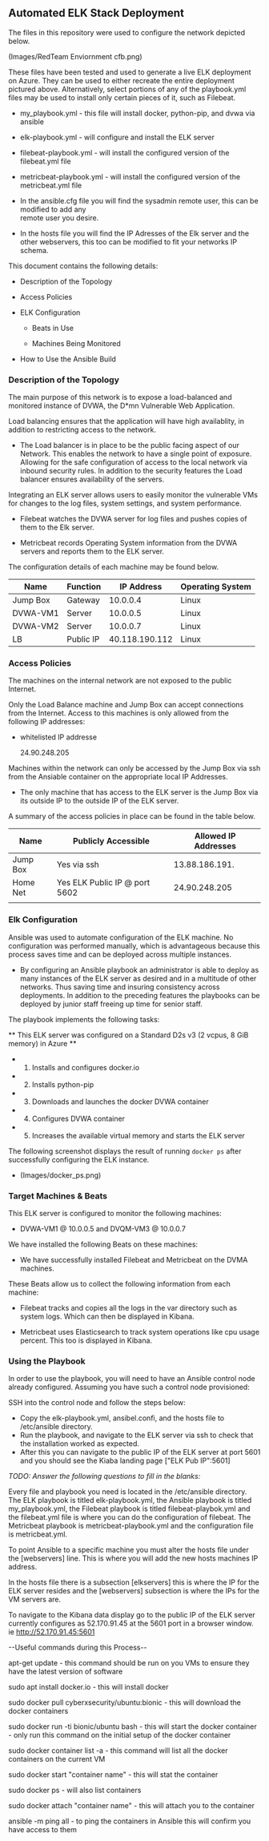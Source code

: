 ## Automated ELK Stack Deployment

The files in this repository were used to configure the network depicted below.

(Images/RedTeam Enviornment cfb.png)

These files have been tested and used to generate a live ELK deployment on Azure. They can be used to either recreate the entire deployment pictured above. Alternatively, select portions of any of the playbook.yml files may be used to install only certain pieces of it, such as Filebeat.

  - my_playbook.yml - this file will install docker, python-pip, and dvwa via ansible

  - elk-playbook.yml - will configure and install the ELK server

  - filebeat-playbook.yml - will install the configured version of the filebeat.yml file

  - metricbeat-playbook.yml - will install the configured version of the metricbeat.yml file

  - In the ansible.cfg file you will find the sysadmin remote user, this can be modified to add any    
    remote user you desire.

  - In the hosts file you will find the IP Adresses of the Elk server and the other webservers, this too 
    can be modified to fit your networks IP schema. 

This document contains the following details:

- Description of the Topology

- Access Policies

- ELK Configuration

  - Beats in Use

  - Machines Being Monitored

- How to Use the Ansible Build


### Description of the Topology


The main purpose of this network is to expose a load-balanced and monitored instance of DVWA, the D*mn Vulnerable Web Application.


Load balancing ensures that the application will have high availablity, in addition to restricting access to the network.



- The Load balancer is in place to be the public facing aspect of our Network. This enables the network to have a single point of exposure. Allowing for the safe configuration of access to the local network via inbound security rules. In addition to the security features the Load balancer ensures availability of the servers. 


Integrating an ELK server allows users to easily monitor the vulnerable VMs for changes to the log files, system settings, and system performance.


-  Filebeat watches the DVWA server for log files and pushes copies of them to the Elk server.

-  Metricbeat records Operating System information from the DVWA servers and reports them to the ELK server.

The configuration details of each machine may be found below.


| Name     | Function | IP Address     | Operating System |
|----------|----------|----------------|------------------|
| Jump Box | Gateway  | 10.0.0.4       | Linux            |
| DVWA-VM1 | Server   | 10.0.0.5       | Linux            |
| DVWA-VM2 | Server   | 10.0.0.7       | Linux            |
| LB       | Public IP| 40.118.190.112 | Linux            |

### Access Policies

The machines on the internal network are not exposed to the public Internet. 

Only the Load Balance machine and Jump Box can accept connections from the Internet. Access to this machines is only allowed from the following IP addresses: 

-  whitelisted IP addresse

   24.90.248.205


Machines within the network can only be accessed by the Jump Box via ssh from the Ansiable container on the appropriate local IP Addresses.

- The only machine that has access to the ELK server is the Jump Box via its outside IP to the outside IP of the ELK server.

A summary of the access policies in place can be found in the table below.

| Name     | Publicly Accessible             | Allowed IP Addresses |
|----------|---------------------------------|----------------------|
| Jump Box | Yes   via ssh                   | 13.88.186.191.       |
| Home Net | Yes   ELK Public IP @ port 5602 | 24.90.248.205        |
|          |                                 |                      |

### Elk Configuration

Ansible was used to automate configuration of the ELK machine. No configuration was performed manually, which is advantageous because this process saves time and can be deployed across multiple instances.

- By configuring an Ansible playbook an administrator is able to deploy as many instances of the ELK server as desired and in a multitude of other networks. Thus saving time and insuring consistency 
  across deployments. In addition to the preceding features the playbooks can be deployed by junior staff freeing up time for senior staff.

The playbook implements the following tasks:

 ** This ELK server was configured on a Standard D2s v3 (2 vcpus, 8 GiB memory) in Azure **

- 1. Installs and configures docker.io
- 2. Installs python-pip
- 3. Downloads and launches the docker DVWA container
- 4. Configures DVWA container
- 5. Increases the available virtual memory and starts the ELK server

The following screenshot displays the result of running `docker ps` after successfully configuring the ELK instance.

- (Images/docker_ps.png)

### Target Machines & Beats

This ELK server is configured to monitor the following machines:

- DVWA-VM1 @ 10.0.0.5 and DVQM-VM3 @ 10.0.0.7

We have installed the following Beats on these machines:

- We have successfully installed Filebeat and Metricbeat on the DVMA machines.

These Beats allow us to collect the following information from each machine:

- Filebeat tracks and copies all the logs in the var directory such as system logs. Which can then be displayed in Kibana.

- Metricbeat uses Elasticsearch to track system operations like cpu usage percent. This too is displayed in Kibana. 

### Using the Playbook

In order to use the playbook, you will need to have an Ansible control node already configured. Assuming you have such a control node provisioned: 

SSH into the control node and follow the steps below:

- Copy the elk-playbook.yml, ansibel.confi, and the hosts file to /etc/ansible directory.
- Run the playbook, and navigate to the ELK server via ssh to check that the installation worked as expected.
- After this you can navigate to the public IP of the ELK server at port 5601 and you should see the Kiaba landing page ["ELK Pub IP":5601]

_TODO: Answer the following questions to fill in the blanks:_


   Every file and playbook you need is located in the /etc/ansible directory.
   The ELK playbook is titled elk-playbook.yml, the Ansible playbook is titled my_playbook.yml, the Filebeat playbook is titled filebeat-playbok.yml and 
   the filebeat.yml file is where you can do the configuration of filebeat. The Metricbeat playbook is metricbeat-playbook.yml and the configuration file is metricbeat.yml.


   To point Ansible to a specific machine you must alter the hosts file under the [webservers] line. This is where you will add the new hosts machines IP address.


  In the hosts file there is a subsection [elkservers] this is where the IP for the ELK server resides and the [webservers] subsection is where the IPs for the VM servers are.


   To navigate to the Kibana data display go to the public IP of the ELK server currently configures as 52.170.91.45 at the 5601 port in a browser window. ie http://52.170.91.45:5601


--Useful commands during this Process--


 apt-get update - this command should be run on you VMs to ensure they have the 
                  latest version of software

 sudo apt install docker.io - this will install docker

 sudo docker pull cyberxsecurity/ubuntu:bionic - this will download the docker containers

 sudo docker run -ti bionic/ubuntu bash - this will start the docker container - only run this command 
                                          on the initial setup of the docker container

 sudo docker container list -a - this command will list all the docker containers on the current VM

 sudo docker start "container name" - this will stat the container
 
 sudo docker ps - will also list containers

 sudo docker attach "container name" - this will attach you to the container

 ansible -m ping all - to ping the containers in Ansible this will confirm you have access to them

 
                                           
